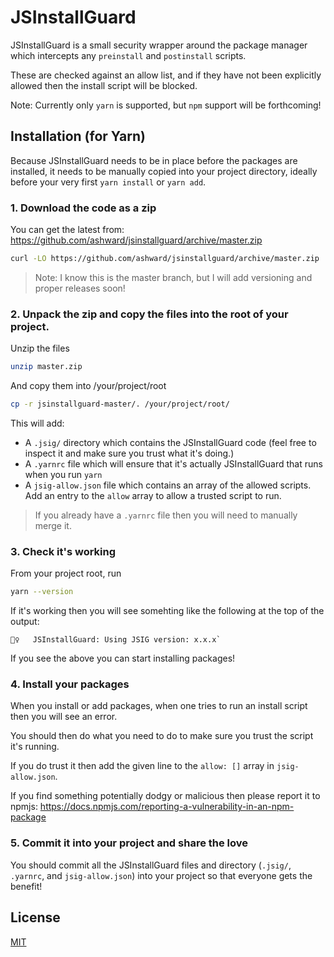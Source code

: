 # JSInstallGuard

JSInstallGuard is a small security wrapper around the package manager which intercepts any `preinstall` and `postinstall` scripts.

These are checked against an allow list, and if they have not been explicitly allowed then the install script will be blocked.

Note: Currently only `yarn` is supported, but `npm` support will be forthcoming!

## Installation (for Yarn)
Because JSInstallGuard needs to be in place before the packages are installed, it needs to be manually copied into your project directory, ideally before your very first `yarn install` or `yarn add`.

### 1. Download the code as a zip

You can get the latest from: https://github.com/ashward/jsinstallguard/archive/master.zip

```bash
curl -LO https://github.com/ashward/jsinstallguard/archive/master.zip
```

> Note: I know this is the master branch, but I will add versioning and proper releases soon!

### 2. Unpack the zip and copy the files into the root of your project.

Unzip the files
```bash
unzip master.zip
```

And copy them into /your/project/root
```bash
cp -r jsinstallguard-master/. /your/project/root/
```

This will add:

* A `.jsig/` directory which contains the JSInstallGuard code (feel free to inspect it and make sure you trust what it's doing.)
* A `.yarnrc` file which will ensure that it's actually JSInstallGuard that runs when you run `yarn`
* A `jsig-allow.json` file which contains an array of the allowed scripts. Add an entry to the `allow` array to allow a trusted script to run.

> If you already have a `.yarnrc` file then you will need to manually merge it.

### 3. Check it's working

From your project root, run

```bash
yarn --version
```

If it's working then you will see somehting like the following at the top of the output:

```
👮‍♀️   JSInstallGuard: Using JSIG version: x.x.x`
```

If you see the above you can start installing packages!

### 4. Install your packages

When you install or add packages, when one tries to run an install script then you will see an error.

You should then do what you need to do to make sure you trust the script it's running.

If you do trust it then add the given line to the `allow: []` array in `jsig-allow.json`.

If you find something potentially dodgy or malicious then please report it to npmjs: https://docs.npmjs.com/reporting-a-vulnerability-in-an-npm-package

### 5. Commit it into your project and share the love

You should commit all the JSInstallGuard files and directory (`.jsig/`, `.yarnrc`, and `jsig-allow.json`) into your project so that everyone gets the benefit!

## License

[MIT](https://choosealicense.com/licenses/mit/)
